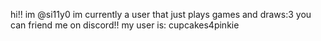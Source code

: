 hi!! im @si11y0
im currently a user that just plays games and draws:3
you can friend me on discord!! my user is: cupcakes4pinkie

